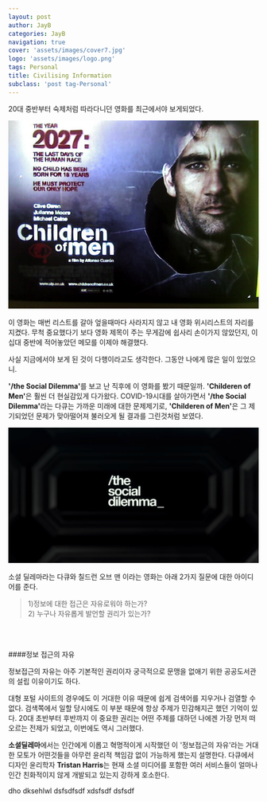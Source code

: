 ```yaml
---
layout: post
author: JayB
categories: JayB
navigation: true
cover: 'assets/images/cover7.jpg'
logo: 'assets/images/logo.png'
tags: Personal
title: Civilising Information
subclass: 'post tag-Personal'
---
```

<p>20대 중반부터 숙제처럼 따라다니던 영화를 최근에서야 보게되었다.</p>

<img src="/assets/images/childrenOfMen.jpg">

<p>이 영화는 매번 리스트를 갈아 엎을때마다 사라지지 않고 내 영화 위시리스트의 자리를 지켰다. 무척 중요했다기 보다 영화 제목이 주는 무게감에 쉽사리 손이가지 않았던지, 이십대 중반에 적어놓았던 메모를 이제야 해결했다.</p>

<p>사실 지금에서야 보게 된 것이 다행이라고도 생각한다. 그동안 나에게 많은 일이 있었으니.</p>

<p><strong>'/the Social Dilemma'</strong>를 보고 난 직후에 이 영화를 봤기 때문일까. <strong>'Childeren of Men'</strong>은 훨씬 더 현실감있게 다가왔다. COVID-19시대를 살아가면서 <strong>'/the Social Dilemma'</strong>라는 다큐는 가까운 미래에 대한 문제제기로, <strong>'Childeren of Men'</strong>은 그 제기되었던 문제가 맞아떨어져 불러오게 될 결과를 그린것처럼 보였다.</p>

<img src="/assets/images/socialDilemma.png">

<p>소셜 딜레마라는 다큐와 칠드런 오브 맨 이라는 영화는 아래 2가지 질문에 대한 아이디어를 준다.</p>

> 1)정보에 대한 접근은 자유로워야 하는가?<br>2) 누구나 자유롭게 발언할 권리가 있는가?

<br>
<br>

####정보 접근의 자유

정보접근의 자유는 아주 기본적인 권리이자 궁극적으로 문맹을 없애기 위한 공공도서관의 설립 이유이기도 하다.

<p>대형 포털 사이트의 경우에도 이 거대한 이유 때문에 쉽게 검색어를 지우거나 검열할 수 없다.
검색쪽에서 일할 당시에도 이 부분 때문에 항상 주제가 민감해지곤 했던 기억이 있다. 20대 초반부터 후반까지 이 중요한 권리는 어떤 주제를 대하던 나에겐 가장 먼저 떠오르는 전제가 되었고, 이번에도 역시 그러했다.</p>

<p><strong>소셜딜레마</strong>에서는 인간에게 이롭고 혁명적이게 시작했던 이 '정보접근의 자유'라는 거대한 모토가 어떤것들을 아무런 윤리적 책임감 없이 가능하게 했는지 설명한다. 다큐에서 디자인 윤리학자 <strong>Tristan Harris</strong>는 현재 소셜 미디어를 포함한 여러 서비스들이 얼마나 인간 친화적이지 않게 개발되고 있는지 강하게 호소한다.</p>

dho dksehlwl
dsfsdfsdf
 xdsfsdf
dsfsdf
